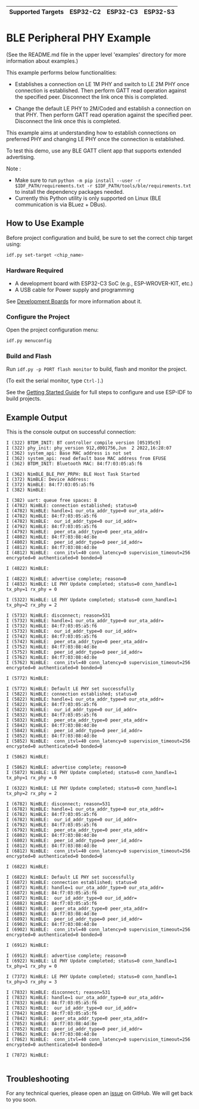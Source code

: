 | Supported Targets | ESP32-C2 | ESP32-C3 | ESP32-S3 |
| ----------------- | -------- | -------- | -------- |

# BLE Peripheral PHY Example

(See the README.md file in the upper level 'examples' directory for more information about examples.)

This example performs below functionalities:

* Establishes a connection on LE 1M PHY and switch to LE 2M PHY once connection is established. Then perform GATT read operation against the specified peer. Disconnect the link once this is completed.

* Change the default LE PHY to 2M/Coded and establish a connection on that PHY. Then perform GATT read operation against the specified peer. Disconnect the link once this is completed.

This example aims at understanding how to establish connections on preferred PHY and changing LE PHY once the connection is established.

To test this demo, use any BLE GATT client app that supports extended advertising.

Note :

* Make sure to run `python -m pip install --user -r $IDF_PATH/requirements.txt -r $IDF_PATH/tools/ble/requirements.txt` to install the dependency packages needed.
* Currently this Python utility is only supported on Linux (BLE communication is via BLuez + DBus).

## How to Use Example

Before project configuration and build, be sure to set the correct chip target using:

```bash
idf.py set-target <chip_name>
```

### Hardware Required

* A development board with ESP32-C3 SoC (e.g., ESP-WROVER-KIT, etc.)
* A USB cable for Power supply and programming

See [Development Boards](https://www.espressif.com/en/products/devkits) for more information about it.

### Configure the Project

Open the project configuration menu:

```bash
idf.py menuconfig
```

### Build and Flash

Run `idf.py -p PORT flash monitor` to build, flash and monitor the project.

(To exit the serial monitor, type ``Ctrl-]``.)

See the [Getting Started Guide](https://idf.espressif.com/) for full steps to configure and use ESP-IDF to build projects.

## Example Output

This is the console output on successful connection:

```
I (322) BTDM_INIT: BT controller compile version [05195c9]
I (322) phy_init: phy_version 912,d001756,Jun  2 2022,16:28:07
I (362) system_api: Base MAC address is not set
I (362) system_api: read default base MAC address from EFUSE
I (362) BTDM_INIT: Bluetooth MAC: 84:f7:03:05:a5:f6

I (362) NimBLE_BLE_PHY_PRPH: BLE Host Task Started
I (372) NimBLE: Device Address:
I (372) NimBLE: 84:f7:03:05:a5:f6
I (382) NimBLE:

I (382) uart: queue free spaces: 8
I (4782) NimBLE: connection established; status=0
I (4782) NimBLE: handle=1 our_ota_addr_type=0 our_ota_addr=
I (4782) NimBLE: 84:f7:03:05:a5:f6
I (4782) NimBLE:  our_id_addr_type=0 our_id_addr=
I (4792) NimBLE: 84:f7:03:05:a5:f6
I (4792) NimBLE:  peer_ota_addr_type=0 peer_ota_addr=
I (4802) NimBLE: 84:f7:03:08:4d:8e
I (4802) NimBLE:  peer_id_addr_type=0 peer_id_addr=
I (4812) NimBLE: 84:f7:03:08:4d:8e
I (4812) NimBLE:  conn_itvl=40 conn_latency=0 supervision_timeout=256 encrypted=0 authenticated=0 bonded=0

I (4822) NimBLE:

I (4822) NimBLE: advertise complete; reason=0
I (4832) NimBLE: LE PHY Update completed; status=0 conn_handle=1 tx_phy=1 rx_phy = 0

I (5322) NimBLE: LE PHY Update completed; status=0 conn_handle=1 tx_phy=2 rx_phy = 2

I (5732) NimBLE: disconnect; reason=531
I (5732) NimBLE: handle=1 our_ota_addr_type=0 our_ota_addr=
I (5732) NimBLE: 84:f7:03:05:a5:f6
I (5732) NimBLE:  our_id_addr_type=0 our_id_addr=
I (5742) NimBLE: 84:f7:03:05:a5:f6
I (5742) NimBLE:  peer_ota_addr_type=0 peer_ota_addr=
I (5752) NimBLE: 84:f7:03:08:4d:8e
I (5752) NimBLE:  peer_id_addr_type=0 peer_id_addr=
I (5762) NimBLE: 84:f7:03:08:4d:8e
I (5762) NimBLE:  conn_itvl=40 conn_latency=0 supervision_timeout=256 encrypted=0 authenticated=0 bonded=0

I (5772) NimBLE:

I (5772) NimBLE: Default LE PHY set successfully
I (5822) NimBLE: connection established; status=0
I (5822) NimBLE: handle=1 our_ota_addr_type=0 our_ota_addr=
I (5822) NimBLE: 84:f7:03:05:a5:f6
I (5822) NimBLE:  our_id_addr_type=0 our_id_addr=
I (5832) NimBLE: 84:f7:03:05:a5:f6
I (5832) NimBLE:  peer_ota_addr_type=0 peer_ota_addr=
I (5842) NimBLE: 84:f7:03:08:4d:8e
I (5842) NimBLE:  peer_id_addr_type=0 peer_id_addr=
I (5852) NimBLE: 84:f7:03:08:4d:8e
I (5852) NimBLE:  conn_itvl=40 conn_latency=0 supervision_timeout=256 encrypted=0 authenticated=0 bonded=0

I (5862) NimBLE:

I (5862) NimBLE: advertise complete; reason=0
I (5872) NimBLE: LE PHY Update completed; status=0 conn_handle=1 tx_phy=1 rx_phy = 0

I (6322) NimBLE: LE PHY Update completed; status=0 conn_handle=1 tx_phy=2 rx_phy = 2

I (6782) NimBLE: disconnect; reason=531
I (6782) NimBLE: handle=1 our_ota_addr_type=0 our_ota_addr=
I (6782) NimBLE: 84:f7:03:05:a5:f6
I (6782) NimBLE:  our_id_addr_type=0 our_id_addr=
I (6792) NimBLE: 84:f7:03:05:a5:f6
I (6792) NimBLE:  peer_ota_addr_type=0 peer_ota_addr=
I (6802) NimBLE: 84:f7:03:08:4d:8e
I (6802) NimBLE:  peer_id_addr_type=0 peer_id_addr=
I (6812) NimBLE: 84:f7:03:08:4d:8e
I (6812) NimBLE:  conn_itvl=40 conn_latency=0 supervision_timeout=256 encrypted=0 authenticated=0 bonded=0

I (6822) NimBLE:

I (6822) NimBLE: Default LE PHY set successfully
I (6872) NimBLE: connection established; status=0
I (6872) NimBLE: handle=1 our_ota_addr_type=0 our_ota_addr=
I (6872) NimBLE: 84:f7:03:05:a5:f6
I (6872) NimBLE:  our_id_addr_type=0 our_id_addr=
I (6882) NimBLE: 84:f7:03:05:a5:f6
I (6882) NimBLE:  peer_ota_addr_type=0 peer_ota_addr=
I (6892) NimBLE: 84:f7:03:08:4d:8e
I (6892) NimBLE:  peer_id_addr_type=0 peer_id_addr=
I (6902) NimBLE: 84:f7:03:08:4d:8e
I (6902) NimBLE:  conn_itvl=40 conn_latency=0 supervision_timeout=256 encrypted=0 authenticated=0 bonded=0

I (6912) NimBLE:

I (6912) NimBLE: advertise complete; reason=0
I (6922) NimBLE: LE PHY Update completed; status=0 conn_handle=1 tx_phy=1 rx_phy = 0

I (7372) NimBLE: LE PHY Update completed; status=0 conn_handle=1 tx_phy=3 rx_phy = 3

I (7832) NimBLE: disconnect; reason=531
I (7832) NimBLE: handle=1 our_ota_addr_type=0 our_ota_addr=
I (7832) NimBLE: 84:f7:03:05:a5:f6
I (7832) NimBLE:  our_id_addr_type=0 our_id_addr=
I (7842) NimBLE: 84:f7:03:05:a5:f6
I (7842) NimBLE:  peer_ota_addr_type=0 peer_ota_addr=
I (7852) NimBLE: 84:f7:03:08:4d:8e
I (7852) NimBLE:  peer_id_addr_type=0 peer_id_addr=
I (7862) NimBLE: 84:f7:03:08:4d:8e
I (7862) NimBLE:  conn_itvl=40 conn_latency=0 supervision_timeout=256 encrypted=0 authenticated=0 bonded=0

I (7872) NimBLE:


```

## Troubleshooting

For any technical queries, please open an [issue](https://github.com/espressif/esp-idf/issues) on GitHub. We will get back to you soon.
